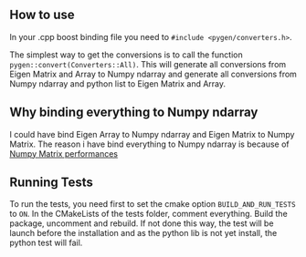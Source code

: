 ## How to use

In your .cpp boost binding file you need to `#include <pygen/converters.h>`.

The simplest way to get the conversions is to call the function `pygen::convert(Converters::All)`. This will generate all conversions from Eigen Matrix and Array to Numpy ndarray and generate all conversions from Numpy ndarray and python list to Eigen Matrix and Array.

## Why binding everything to Numpy ndarray
I could have bind Eigen Array to Numpy ndarray and Eigen Matrix to Numpy Matrix.
The reason i have bind everything to Numpy ndarray is because of [Numpy Matrix performances](https://stackoverflow.com/questions/16929211/numpy-np-array-versus-np-matrix-performance)

## Running Tests
To run the tests, you need first to set the cmake option `BUILD_AND_RUN_TESTS` to `ON`.
In the CMakeLists of the tests folder, comment everything.
Build the package, uncomment and rebuild.
If not done this way, the test will be launch before the installation and as the python lib is not yet install, the python test will fail.